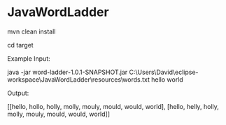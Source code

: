 # JavaWordLadder


mvn clean install

cd target

Example Input: 

java -jar word-ladder-1.0.1-SNAPSHOT.jar C:\Users\David\eclipse-workspace\JavaWordLadder\resources\words.txt hello world

Output: 

[[hello, hollo, holly, molly, mouly, mould, would, world], [hello, helly, holly, molly, mouly, mould, would, world]]
